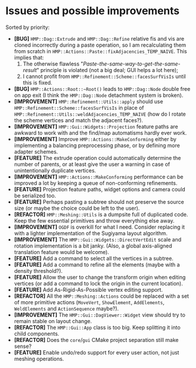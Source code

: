# Issues and possible improvements
Sorted by priority:
- **\[BUG\]** `HMP::Dag::Extrude` and `HMP::Dag::Refine` relative fis and vis are cloned incorrectly during a paste operation, so I am recalculating them from scratch in `HMP::Actions::Paste::fixAdjacencies_TEMP_NAIVE`. This implies that:
    1. The otherwise flawless "*Paste-the-same-way-to-get-the-same-result*" principle is violated (not a big deal; GUI helps a lot here);
    2. I cannot profit from `HMP::Refinement::Scheme::facesSurfVisIs` until this is fixed.
- **\[BUG\]** `HMP::Actions::Root::~Root()` leads to `HMP::Dag::Node` double free on app exit (I think the `HMP::Dag::Node` detachment system is broken).
- **\[IMPROVEMENT\]** `HMP::Refinement::Utils::apply` should use `HMP::Refinement::Scheme::facesSurfVisIs` in place of `HMP::Refinement::Utils::weldAdjacencies_TEMP_NAIVE` (how do I rotate the scheme vertices and match the adjacent faces?).
- **\[IMPROVEMENT\]** `HMP::Gui::Widgets::Projection` feature paths are awkward to work with and the find/map automatisms hardly ever work.
- **\[IMPROVEMENT\]** Improve `HMP::Actions::MakeConforming` either by implementing a balancing preprocessing phase, or by defining more adapter schemes.
- **\[FEATURE\]** The extrude operation could automatically determine the number of parents, or at least give the user a warning in case of unintentionally duplicate vertices.
- **\[IMPROVEMENT\]** `HMP::Actions::MakeConforming` performance can be improved a lot by keeping a queue of non-conforming refinements.
- **\[FEATURE\]** Projection feature paths, widget options and camera could be serialized too.
- **\[FEATURE\]** Perhaps pasting a subtree should not preserve the source size (or maybe the choice could be left to the user).
- **\[REFACTOR\]** `HMP::Meshing::Utils` is a dumpsite full of duplicated code. Keep the few essential primitives and throw everything else away.
- **\[IMPROVEMENT\]** `OGDF` is overkill for what I need. Consider replacing it with a lighter implementation of the Sugiyama layout algorithm.
- **\[IMPROVEMENT\]** The `HMP::Gui::Widgets::DirectVertEdit` scale and rotation implementation is a bit janky. (Also, a global axis-aligned translation feature would be welcome).
- **\[FEATURE\]** Add a command to select all the vertices in a subtree.
- **\[FEATURE\]** Add a command to refine all the elements (maybe with a density threshold?).
- **\[FEATURE\]** Allow the user to change the transform origin when editing vertices (or add a command to lock the origin in the current location).
- **\[FEATURE\]** Add As-Rigid-As-Possible vertex editing support.
- **\[REFACTOR\]** All the `HMP::Meshing::Actions` could be replaced with a set of more primitive actions (`MoveVert`, `ShowElement`, `AddElements`, `WeldElements` and `ActionSequence` maybe?).
- **\[IMPROVEMENT\]** The `HMP::Gui::DagViewer::Widget` view should try to remain stable on layout change.
- **\[REFACTOR\]** The `HMP::Gui::App` class is too big. Keep splitting it into child components.
- **\[REFACTOR\]** Does the `core`/`gui` CMake project separation still make sense? 
- **\[FEATURE\]** Enable undo/redo support for every user action, not just meshing operations.